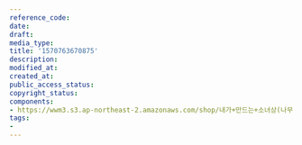 ```yaml
---
reference_code: 
date: 
draft: 
media_type: 
title: '1570763670875'
description: 
modified_at: 
created_at: 
public_access_status: 
copyright_status: 
components:
- https://wwm3.s3.ap-northeast-2.amazonaws.com/shop/내가+만드는+소녀상(나무)/나무소녀상/소녀상/1570763670875.jpg
tags:
- 
---
```

